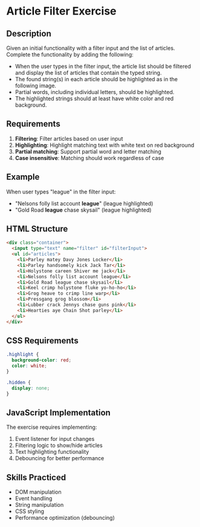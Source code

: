 # Article Filter Exercise

## Description

Given an initial functionality with a filter input and the list of articles. Complete the functionality by adding the following:

- When the user types in the filter input, the article list should be filtered and display the list of articles that contain the typed string.
- The found string(s) in each article should be highlighted as in the following image.
- Partial words, including individual letters, should be highlighted.
- The highlighted strings should at least have white color and red background.

## Requirements

1. **Filtering**: Filter articles based on user input
2. **Highlighting**: Highlight matching text with white text on red background
3. **Partial matching**: Support partial word and letter matching
4. **Case insensitive**: Matching should work regardless of case

## Example

When user types "league" in the filter input:
- "Nelsons folly list account **league**" (league highlighted)
- "Gold Road **league** chase skysail" (league highlighted)

## HTML Structure

```html
<div class="container">
  <input type="text" name="filter" id="filterInput">
  <ul id="articles">
    <li>Parley matey Davy Jones Locker</li>
    <li>Parley handsomely kick Jack Tar</li>
    <li>Holystone careen Shiver me jack</li>
    <li>Nelsons folly list account league</li>
    <li>Gold Road league chase skysail</li>
    <li>Keel crimp holystone fluke yo-ho-ho</li>
    <li>Grog heave to crimp line warp</li>
    <li>Pressgang grog blossom</li>
    <li>Lubber crack Jennys chase guns pink</li>
    <li>Hearties aye Chain Shot parley</li>
  </ul>
</div>
```

## CSS Requirements

```css
.highlight {
  background-color: red;
  color: white;
}

.hidden {
  display: none;
}
```

## JavaScript Implementation

The exercise requires implementing:
1. Event listener for input changes
2. Filtering logic to show/hide articles
3. Text highlighting functionality
4. Debouncing for better performance

## Skills Practiced

- DOM manipulation
- Event handling
- String manipulation
- CSS styling
- Performance optimization (debouncing)
